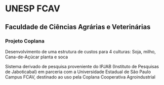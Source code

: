 # UNESP FCAV
## Faculdade de Ciências Agrárias e Veterinárias

### Projeto Coplana
Desenvolvimento de uma estrutura de custos para 4 culturas:
Soja, milho, Cana-de-Açúcar planta e soca

Sistema derivado de pesquisa proveniente do IPJAB (Instituto de Pesquisas de Jaboticabal)
em parceria com a Universidade Estadual de São Paulo 
Campus FCAV, destinado ao uso pela Coplana Cooperativa Agroindustrial